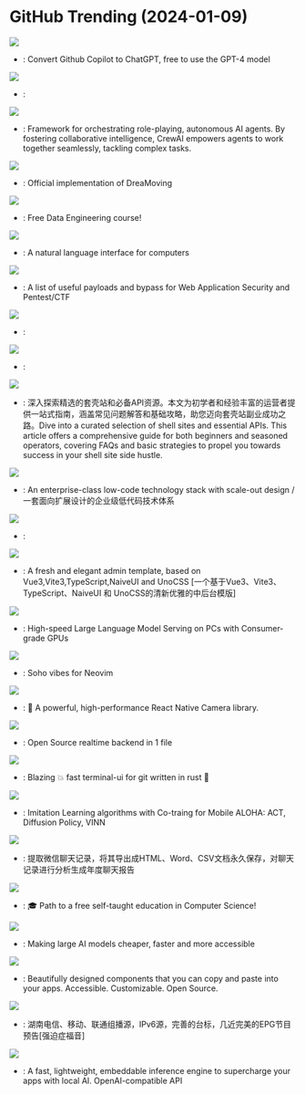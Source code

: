 # GitHub Trending (2024-01-09)

![](https://img.shields.io/badge/Go-New%20540-green?style=flat-square&logo=appveyor)
- [](https://github.comundefined): Convert Github Copilot to ChatGPT, free to use the GPT-4 model

![](https://img.shields.io/badge/none-New%209-green?style=flat-square&logo=appveyor)
- [](https://github.comundefined): 

![](https://img.shields.io/badge/Python-New%20376-green?style=flat-square&logo=appveyor)
- [](https://github.comundefined): Framework for orchestrating role-playing, autonomous AI agents. By fostering collaborative intelligence, CrewAI empowers agents to work together seamlessly, tackling complex tasks.

![](https://img.shields.io/badge/none-New%2064-green?style=flat-square&logo=appveyor)
- [](https://github.comundefined): Official implementation of DreaMoving

![](https://img.shields.io/badge/Jupyter%20Notebook-New%20223-green?style=flat-square&logo=appveyor)
- [](https://github.comundefined): Free Data Engineering course!

![](https://img.shields.io/badge/Python-New%20391-green?style=flat-square&logo=appveyor)
- [](https://github.comundefined): A natural language interface for computers

![](https://img.shields.io/badge/Python-New%20180-green?style=flat-square&logo=appveyor)
- [](https://github.comundefined): A list of useful payloads and bypass for Web Application Security and Pentest/CTF

![](https://img.shields.io/badge/C%23-New%20177-green?style=flat-square&logo=appveyor)
- [](https://github.comundefined): 

![](https://img.shields.io/badge/none-New%2067-green?style=flat-square&logo=appveyor)
- [](https://github.comundefined): 

![](https://img.shields.io/badge/none-New%20197-green?style=flat-square&logo=appveyor)
- [](https://github.comundefined): 深入探索精选的套壳站和必备API资源。本文为初学者和经验丰富的运营者提供一站式指南，涵盖常见问题解答和基础攻略，助您迈向套壳站副业成功之路。Dive into a curated selection of shell sites and essential APIs. This article offers a comprehensive guide for both beginners and seasoned operators, covering FAQs and basic strategies to propel you towards success in your shell site side hustle.

![](https://img.shields.io/badge/TypeScript-New%2054-green?style=flat-square&logo=appveyor)
- [](https://github.comundefined): An enterprise-class low-code technology stack with scale-out design / 一套面向扩展设计的企业级低代码技术体系

![](https://img.shields.io/badge/C%2B%2B-New%2016-green?style=flat-square&logo=appveyor)
- [](https://github.comundefined): 

![](https://img.shields.io/badge/TypeScript-New%2055-green?style=flat-square&logo=appveyor)
- [](https://github.comundefined): A fresh and elegant admin template, based on Vue3,Vite3,TypeScript,NaiveUI and UnoCSS [一个基于Vue3、Vite3、TypeScript、NaiveUI 和 UnoCSS的清新优雅的中后台模版]

![](https://img.shields.io/badge/C-New%2036-green?style=flat-square&logo=appveyor)
- [](https://github.comundefined): High-speed Large Language Model Serving on PCs with Consumer-grade GPUs

![](https://img.shields.io/badge/Lua-New%2014-green?style=flat-square&logo=appveyor)
- [](https://github.comundefined): Soho vibes for Neovim

![](https://img.shields.io/badge/Swift-New%2010-green?style=flat-square&logo=appveyor)
- [](https://github.comundefined): 📸 A powerful, high-performance React Native Camera library.

![](https://img.shields.io/badge/Go-New%20447-green?style=flat-square&logo=appveyor)
- [](https://github.comundefined): Open Source realtime backend in 1 file

![](https://img.shields.io/badge/Rust-New%20187-green?style=flat-square&logo=appveyor)
- [](https://github.comundefined): Blazing 💥 fast terminal-ui for git written in rust 🦀

![](https://img.shields.io/badge/Python-New%20445-green?style=flat-square&logo=appveyor)
- [](https://github.comundefined): Imitation Learning algorithms with Co-traing for Mobile ALOHA: ACT, Diffusion Policy, VINN

![](https://img.shields.io/badge/Python-New%20185-green?style=flat-square&logo=appveyor)
- [](https://github.comundefined): 提取微信聊天记录，将其导出成HTML、Word、CSV文档永久保存，对聊天记录进行分析生成年度聊天报告

![](https://img.shields.io/badge/none-New%20228-green?style=flat-square&logo=appveyor)
- [](https://github.comundefined): 🎓 Path to a free self-taught education in Computer Science!

![](https://img.shields.io/badge/Python-New%2029-green?style=flat-square&logo=appveyor)
- [](https://github.comundefined): Making large AI models cheaper, faster and more accessible

![](https://img.shields.io/badge/TypeScript-New%20427-green?style=flat-square&logo=appveyor)
- [](https://github.comundefined): Beautifully designed components that you can copy and paste into your apps. Accessible. Customizable. Open Source.

![](https://img.shields.io/badge/none-New%2041-green?style=flat-square&logo=appveyor)
- [](https://github.comundefined): 湖南电信、移动、联通组播源，IPv6源，完善的台标，几近完美的EPG节目预告[强迫症福音]

![](https://img.shields.io/badge/C%2B%2B-New%20202-green?style=flat-square&logo=appveyor)
- [](https://github.comundefined): A fast, lightweight, embeddable inference engine to supercharge your apps with local AI. OpenAI-compatible API

